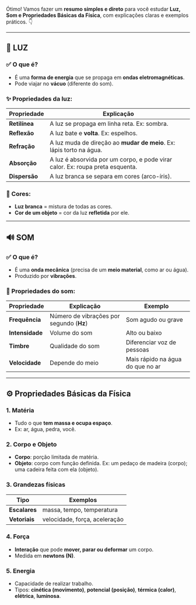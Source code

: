 Ótimo! Vamos fazer um **resumo simples e direto** para você estudar **Luz, Som e Propriedades Básicas da Física**, com explicações claras e exemplos práticos. 👇

---

## 🔦 **LUZ**

### ✅ O que é?

* É uma **forma de energia** que se propaga em **ondas eletromagnéticas**.
* Pode viajar no **vácuo** (diferente do som).

### ✨ Propriedades da luz:

| Propriedade   | Explicação                                                                    |
| ------------- | ----------------------------------------------------------------------------- |
| **Retilínea** | A luz se propaga em linha reta. Ex: sombra.                                   |
| **Reflexão**  | A luz bate e **volta**. Ex: espelhos.                                         |
| **Refração**  | A luz muda de direção ao **mudar de meio**. Ex: lápis torto na água.          |
| **Absorção**  | A luz é absorvida por um corpo, e pode virar calor. Ex: roupa preta esquenta. |
| **Dispersão** | A luz branca se separa em cores (arco-íris).                                  |

### 🎨 Cores:

* **Luz branca** = mistura de todas as cores.
* **Cor de um objeto** = cor da luz **refletida** por ele.

---

## 🔊 **SOM**

### ✅ O que é?

* É uma **onda mecânica** (precisa de um **meio material**, como ar ou água).
* Produzido por **vibrações**.

### 🔁 Propriedades do som:

| Propriedade     | Explicação                               | Exemplo                          |
| --------------- | ---------------------------------------- | -------------------------------- |
| **Frequência**  | Número de vibrações por segundo (**Hz**) | Som agudo ou grave               |
| **Intensidade** | Volume do som                            | Alto ou baixo                    |
| **Timbre**      | Qualidade do som                         | Diferenciar voz de pessoas       |
| **Velocidade**  | Depende do meio                          | Mais rápido na água do que no ar |

---

## ⚙️ **Propriedades Básicas da Física**

### 1. **Matéria**

* Tudo o que **tem massa e ocupa espaço**.
* Ex: ar, água, pedra, você.

### 2. **Corpo e Objeto**

* **Corpo**: porção limitada de matéria.
* **Objeto**: corpo com função definida. Ex: um pedaço de madeira (corpo); uma cadeira feita com ela (objeto).

### 3. **Grandezas físicas**

| Tipo          | Exemplos                      |
| ------------- | ----------------------------- |
| **Escalares** | massa, tempo, temperatura     |
| **Vetoriais** | velocidade, força, aceleração |

### 4. **Força**

* **Interação** que pode **mover, parar ou deformar** um corpo.
* Medida em **newtons (N)**.

### 5. **Energia**

* Capacidade de realizar trabalho.
* Tipos: **cinética (movimento)**, **potencial (posição)**, **térmica (calor)**, **elétrica**, **luminosa**.
